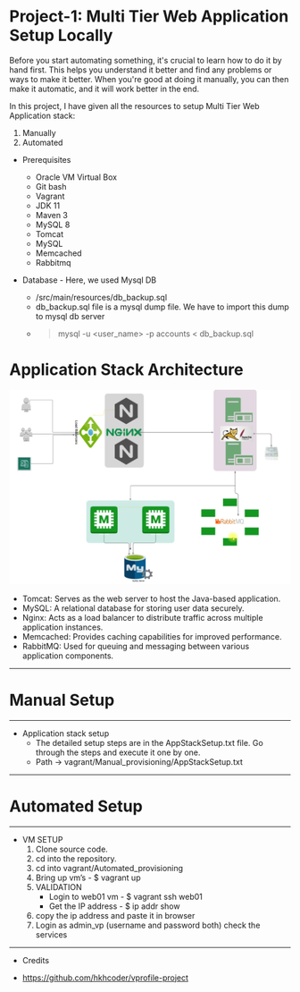 # Project-1: Multi Tier Web Application Setup Locally

Before you start automating something, it's crucial to learn how to do it by hand first. This helps you understand it better and find any problems or ways to make it better. When you're good at doing it manually, you can then make it automatic, and it will work better in the end.

In this project, I have given all the resources to setup Multi Tier Web Application stack:
  1. Manually
  2. Automated

* Prerequisites
  - Oracle VM Virtual Box
  - Git bash
  - Vagrant
  - JDK 11 
  - Maven 3 
  - MySQL 8
  - Tomcat
  - MySQL
  - Memcached
  - Rabbitmq

* Database - Here, we used Mysql DB 
  - /src/main/resources/db_backup.sql
  - db_backup.sql file is a mysql dump file. We have to import this dump to mysql db server
  - > mysql -u <user_name> -p<password> accounts < db_backup.sql

# Application Stack Architecture
![Architecture](images/Vprofile%20projectsetup%20Manual.png)
  - Tomcat: Serves as the web server to host the Java-based application.
  - MySQL: A relational database for storing user data securely.
  - Nginx: Acts as a load balancer to distribute traffic across multiple application instances.
  - Memcached: Provides caching capabilities for improved performance.
  - RabbitMQ: Used for queuing and messaging between various application components.
--------------------------------------------------
# Manual Setup
--------------------------------------------------
* Application stack setup
  - The detailed setup steps are in the AppStackSetup.txt file. Go through the steps and execute it one by one.
  - Path -> vagrant/Manual_provisioning/AppStackSetup.txt


--------------------------------------------------
# Automated Setup
--------------------------------------------------

* VM SETUP
  1. Clone source code.
  2. cd into the repository.
  3. cd into vagrant/Automated_provisioning
  4. Bring up vm’s - $ vagrant up
  5. VALIDATION 
      - Login to web01 vm - $ vagrant ssh web01
      - Get the IP address - $ ip addr show
  6. copy the ip address and paste it in browser
  7. Login as admin_vp (username and password both) check the services
-----------------------------------------------

* Credits
- https://github.com/hkhcoder/vprofile-project